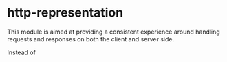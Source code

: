# http-representation

This module is aimed at providing a consistent experience around handling requests and responses 
on both the client and server side. 

Instead of 
